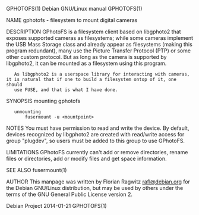 GPHOTOFS(1)                                                   Debian GNU/Linux manual                                                  GPHOTOFS(1)

NAME
       gphotofs - filesystem to mount digital cameras

DESCRIPTION
       GPhotoFS is a filesystem client based on libgphoto2 that exposes supported cameras as filesystems; while some cameras implement the USB
       Mass Storage class and already appear as filesystems (making this program redundant), many use the Picture Transfer Protocol (PTP) or some
       other custom protocol. But as long as the camera is supported by libgphoto2, it can be mounted as a filesystem using this program.

       As libgphoto2 is a userspace library for interacting with cameras, it is natural that if one to build a filesystem ontop of it, one should
       use FUSE, and that is what I have done.

SYNOPSIS
       mounting
           gphotofs <mountpoint>

       unmounting
           fusermount -u <mountpoint>

NOTES
       You must have permission to read and write the device.  By default, devices recognized by libgphoto2 are created with read/write access for
       group "plugdev", so users must be added to this group to use GPhotoFS.

LIMITATIONS
       GPhotoFS currently can't add or remove directories, rename files or directories, add or modify files and get space information.

SEE ALSO
       fusermount(1)

AUTHOR
       This manpage was written by Florian Ragwitz <rafl@debian.org> for the Debian GNU/Linux distribution, but may be used by others under the
       terms of the GNU General Public License version 2.

Debian Project                                                      2014-01-21                                                         GPHOTOFS(1)
